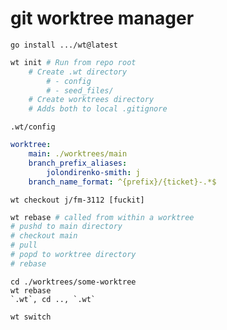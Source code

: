 # git worktree manager

```
go install .../wt@latest
```

```bash
wt init # Run from repo root
    # Create .wt directory
        # - config
        # - seed_files/
    # Create worktrees directory
    # Adds both to local .gitignore
```

`.wt/config`
```yaml
worktree:
    main: ./worktrees/main
    branch_prefix_aliases:
        jolondirenko-smith: j
    branch_name_format: ^{prefix}/{ticket}-.*$
```

```
wt checkout j/fm-3112 [fuckit]
```

```sh
wt rebase # called from within a worktree
# pushd to main directory
# checkout main
# pull
# popd to worktree directory
# rebase
```

```
cd ./worktrees/some-worktree
wt rebase
`.wt`, cd .., `.wt`
```

```
wt switch 